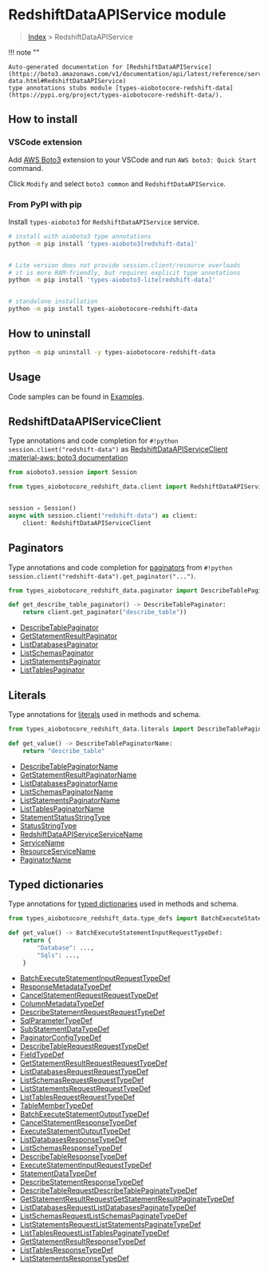 # RedshiftDataAPIService module

> [Index](../README.md) > RedshiftDataAPIService


!!! note ""

    Auto-generated documentation for [RedshiftDataAPIService](https://boto3.amazonaws.com/v1/documentation/api/latest/reference/services/redshift-data.html#RedshiftDataAPIService)
    type annotations stubs module [types-aiobotocore-redshift-data](https://pypi.org/project/types-aiobotocore-redshift-data/).

## How to install

### VSCode extension

Add [AWS Boto3](https://marketplace.visualstudio.com/items?itemName=Boto3typed.boto3-ide)
extension to your VSCode and run `AWS boto3: Quick Start` command.

Click `Modify` and select `boto3 common` and `RedshiftDataAPIService`.

### From PyPI with pip

Install `types-aioboto3` for `RedshiftDataAPIService` service.

```bash
# install with aioboto3 type annotations
python -m pip install 'types-aioboto3[redshift-data]'


# Lite version does not provide session.client/resource overloads
# it is more RAM-friendly, but requires explicit type annotations
python -m pip install 'types-aioboto3-lite[redshift-data]'


# standalone installation
python -m pip install types-aiobotocore-redshift-data
```



## How to uninstall

```bash
python -m pip uninstall -y types-aiobotocore-redshift-data
```

## Usage

Code samples can be found in [Examples](./usage.md).

## RedshiftDataAPIServiceClient

Type annotations and code completion for  `#!python session.client("redshift-data")` as [RedshiftDataAPIServiceClient](./client.md)
[:material-aws: boto3 documentation](https://boto3.amazonaws.com/v1/documentation/api/latest/reference/services/redshift-data.html#RedshiftDataAPIService.Client)

```python title="Usage example"
from aioboto3.session import Session

from types_aiobotocore_redshift_data.client import RedshiftDataAPIServiceClient


session = Session()
async with session.client("redshift-data") as client:
    client: RedshiftDataAPIServiceClient
```


## Paginators

Type annotations and code completion for
[paginators](./paginators.md)
from `#!python session.client("redshift-data").get_paginator("...")`.

```python title="Usage example"
from types_aiobotocore_redshift_data.paginator import DescribeTablePaginator

def get_describe_table_paginator() -> DescribeTablePaginator:
    return client.get_paginator("describe_table"))
```

- [DescribeTablePaginator](./paginators.md#describetablepaginator)
- [GetStatementResultPaginator](./paginators.md#getstatementresultpaginator)
- [ListDatabasesPaginator](./paginators.md#listdatabasespaginator)
- [ListSchemasPaginator](./paginators.md#listschemaspaginator)
- [ListStatementsPaginator](./paginators.md#liststatementspaginator)
- [ListTablesPaginator](./paginators.md#listtablespaginator)








## Literals

Type annotations for [literals](./literals.md) used in methods and schema.

```python title="Usage example"
from types_aiobotocore_redshift_data.literals import DescribeTablePaginatorName

def get_value() -> DescribeTablePaginatorName:
    return "describe_table"
```

- [DescribeTablePaginatorName](./literals.md#describetablepaginatorname)
- [GetStatementResultPaginatorName](./literals.md#getstatementresultpaginatorname)
- [ListDatabasesPaginatorName](./literals.md#listdatabasespaginatorname)
- [ListSchemasPaginatorName](./literals.md#listschemaspaginatorname)
- [ListStatementsPaginatorName](./literals.md#liststatementspaginatorname)
- [ListTablesPaginatorName](./literals.md#listtablespaginatorname)
- [StatementStatusStringType](./literals.md#statementstatusstringtype)
- [StatusStringType](./literals.md#statusstringtype)
- [RedshiftDataAPIServiceServiceName](./literals.md#redshiftdataapiserviceservicename)
- [ServiceName](./literals.md#servicename)
- [ResourceServiceName](./literals.md#resourceservicename)
- [PaginatorName](./literals.md#paginatorname)




## Typed dictionaries

Type annotations for [typed dictionaries](./type_defs.md) used in methods and schema.

```python title="Usage example"
from types_aiobotocore_redshift_data.type_defs import BatchExecuteStatementInputRequestTypeDef

def get_value() -> BatchExecuteStatementInputRequestTypeDef:
    return {
        "Database": ...,
        "Sqls": ...,
    }
```

- [BatchExecuteStatementInputRequestTypeDef](./type_defs.md#batchexecutestatementinputrequesttypedef)
- [ResponseMetadataTypeDef](./type_defs.md#responsemetadatatypedef)
- [CancelStatementRequestRequestTypeDef](./type_defs.md#cancelstatementrequestrequesttypedef)
- [ColumnMetadataTypeDef](./type_defs.md#columnmetadatatypedef)
- [DescribeStatementRequestRequestTypeDef](./type_defs.md#describestatementrequestrequesttypedef)
- [SqlParameterTypeDef](./type_defs.md#sqlparametertypedef)
- [SubStatementDataTypeDef](./type_defs.md#substatementdatatypedef)
- [PaginatorConfigTypeDef](./type_defs.md#paginatorconfigtypedef)
- [DescribeTableRequestRequestTypeDef](./type_defs.md#describetablerequestrequesttypedef)
- [FieldTypeDef](./type_defs.md#fieldtypedef)
- [GetStatementResultRequestRequestTypeDef](./type_defs.md#getstatementresultrequestrequesttypedef)
- [ListDatabasesRequestRequestTypeDef](./type_defs.md#listdatabasesrequestrequesttypedef)
- [ListSchemasRequestRequestTypeDef](./type_defs.md#listschemasrequestrequesttypedef)
- [ListStatementsRequestRequestTypeDef](./type_defs.md#liststatementsrequestrequesttypedef)
- [ListTablesRequestRequestTypeDef](./type_defs.md#listtablesrequestrequesttypedef)
- [TableMemberTypeDef](./type_defs.md#tablemembertypedef)
- [BatchExecuteStatementOutputTypeDef](./type_defs.md#batchexecutestatementoutputtypedef)
- [CancelStatementResponseTypeDef](./type_defs.md#cancelstatementresponsetypedef)
- [ExecuteStatementOutputTypeDef](./type_defs.md#executestatementoutputtypedef)
- [ListDatabasesResponseTypeDef](./type_defs.md#listdatabasesresponsetypedef)
- [ListSchemasResponseTypeDef](./type_defs.md#listschemasresponsetypedef)
- [DescribeTableResponseTypeDef](./type_defs.md#describetableresponsetypedef)
- [ExecuteStatementInputRequestTypeDef](./type_defs.md#executestatementinputrequesttypedef)
- [StatementDataTypeDef](./type_defs.md#statementdatatypedef)
- [DescribeStatementResponseTypeDef](./type_defs.md#describestatementresponsetypedef)
- [DescribeTableRequestDescribeTablePaginateTypeDef](./type_defs.md#describetablerequestdescribetablepaginatetypedef)
- [GetStatementResultRequestGetStatementResultPaginateTypeDef](./type_defs.md#getstatementresultrequestgetstatementresultpaginatetypedef)
- [ListDatabasesRequestListDatabasesPaginateTypeDef](./type_defs.md#listdatabasesrequestlistdatabasespaginatetypedef)
- [ListSchemasRequestListSchemasPaginateTypeDef](./type_defs.md#listschemasrequestlistschemaspaginatetypedef)
- [ListStatementsRequestListStatementsPaginateTypeDef](./type_defs.md#liststatementsrequestliststatementspaginatetypedef)
- [ListTablesRequestListTablesPaginateTypeDef](./type_defs.md#listtablesrequestlisttablespaginatetypedef)
- [GetStatementResultResponseTypeDef](./type_defs.md#getstatementresultresponsetypedef)
- [ListTablesResponseTypeDef](./type_defs.md#listtablesresponsetypedef)
- [ListStatementsResponseTypeDef](./type_defs.md#liststatementsresponsetypedef)

